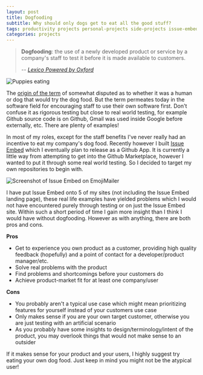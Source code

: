 ```yaml
---
layout: post
title: Dogfooding
subtitle: Why should only dogs get to eat all the good stuff?
tags: productivity projects personal-projects side-projects issue-embed
categories: projects
---
```


> **Dogfooding**: the use of a newly developed product or service by a company's staff to test it before it is made available to customers.
>
> -- <cite><a href="https://www.lexico.com/definition/dogfooding">Lexico Powered by Oxford</a></cite>

<p class="center">
    <img src="{{site.baseurl}}/img/2020-01-23-dogfooding/dogs-eating.jpg" alt="Puppies eating" />
</p>

The [origin of the term](https://www.computer.org/csdl/magazine/so/2006/03/s3005/13rRUygBwg0) of somewhat disputed as to whether it was a human or dog that would try the dog food. But the term permeates today in the software field for encouraging staff to use their own software first. Don't confuse it as rigorous testing but close to real world testing, for example Github source code is on Github, Gmail was used inside Google before externally, etc. There are plenty of examples!

In most of my roles, except for the staff benefits I've never really had an incentive to eat my company's dog food. Recently however I built [Issue Embed](https://www.issueembed.dev/) which I eventually plan to release as a Github App. It is currently a little way from attempting to get into the Github Marketplace, however I wanted to put it through some real world testing. So I decided to target my own repositories to begin with. 

<p class="center">
    <img src="{{site.baseurl}}/img/2020-01-23-dogfooding/screenshot.png" alt="Screenshot of Issue Embed on EmojiMailer" />
</p>

I have put Issue Embed onto 5 of my sites (not including the Issue Embed landing page), these real life examples have yielded problems which I would not have encountered purely through testing or on just the Issue Embed site. Within such a short period of time I gain more insight than I think I would have without dogfooding. However as with anything, there are both pros and cons.

**Pros**

- Get to experience you own product as a customer, providing high quality feedback (hopefully) and a point of contact for a developer/product manager/etc.
- Solve real problems with the product
- Find problems and shortcomings before your customers do
- Achieve product-market fit for at least one company/user

**Cons**

- You probably aren't a typical use case which might mean prioritizing features for yourself instead of your customers use case
- Only makes sense if you are your own target customer, otherwise you are just testing with an artificial scenario
- As you probably have some insights to design/terminology/intent of the product, you may overlook things that would not make sense to an outsider

If it makes sense for your product and your users, I highly suggest try eating your own dog food. Just keep in mind you might not be the atypical user!
